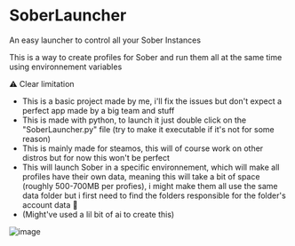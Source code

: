 # SoberLauncher
An easy launcher to control all your Sober Instances

This is a way to create profiles for Sober and run them all at the same time using environnement variables

⚠️ Clear limitation
- This is a basic project made by me, i'll fix the issues but don't expect a perfect app made by a big team and stuff
- This is made with python, to launch it just double click on the "SoberLauncher.py" file (try to make it executable if it's not for some reason)
- This is mainly made for steamos, this will of course work on other distros but for now this won't be perfect
- This will launch Sober in a specific environnement, which will make all profiles have their own data, meaning this will take a bit of space (roughly 500-700MB per profies), i might make them all use the same data folder but i first need to find the folders responsible for the folder's account data

- (Might've used a lil bit of ai to create this)



![image](https://github.com/user-attachments/assets/db1608d7-e819-4af9-87ed-3923a1204250)
